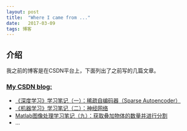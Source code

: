 ```yaml
---
layout: post
title:  "Where I came from ..."
date:   2017-03-09
tags: 博客
---
```


## 介绍

我之前的博客是在CSDN平台上，下面列出了之前写的几篇文章。

### [My CSDN blog:](http://blog.csdn.net/u010278305)

- [《深度学习》学习笔记（一）：稀疏自编码器（Sparse Autoencoder）](http://blog.csdn.net/u010278305/article/details/46881443)
- [《机器学习》学习笔记（二）：神经网络](http://blog.csdn.net/u010278305/article/details/44079493)
- [Matlab图像处理学习笔记（九）：获取叠加物体的数量并进行分割](http://blog.csdn.net/u010278305/article/details/42809619)
- ...
